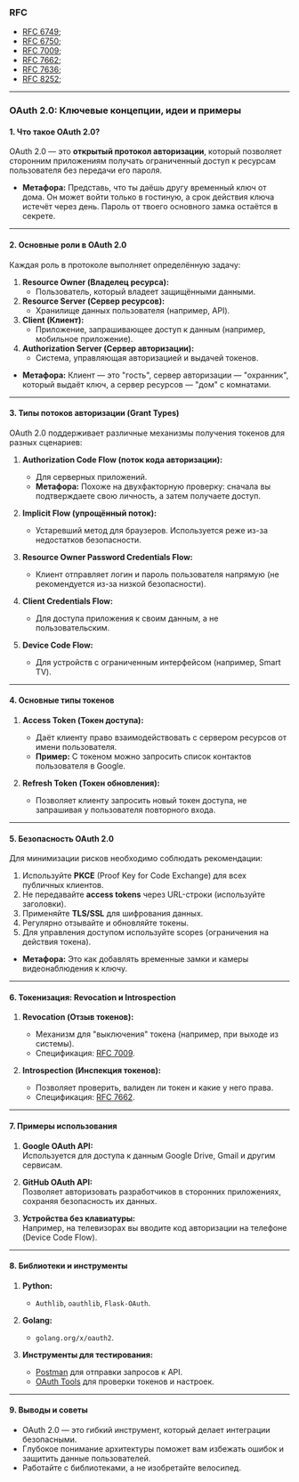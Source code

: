 ### RFC
- [RFC 6749](<RFC 6749.md>);
- [RFC 6750](<RFC 6750.md>);
- [RFC 7009](<RFC 7009.md>);
- [RFC 7662](<RFC 7662.md>);
- [RFC 7636](<RFC 7636.md>);
- [RFC 8252](<RFC 8252.md>);

***
### OAuth 2.0: Ключевые концепции, идеи и примеры
#### **1. Что такое OAuth 2.0?**

OAuth 2.0 — это **открытый протокол авторизации**, который позволяет сторонним приложениям получать ограниченный доступ к ресурсам пользователя без передачи его пароля.

- **Метафора:** Представь, что ты даёшь другу временный ключ от дома. Он может войти только в гостиную, а срок действия ключа истечёт через день. Пароль от твоего основного замка остаётся в секрете.

---

#### **2. Основные роли в OAuth 2.0**

Каждая роль в протоколе выполняет определённую задачу:

1. **Resource Owner (Владелец ресурса):**
    - Пользователь, который владеет защищёнными данными.
2. **Resource Server (Сервер ресурсов):**
    - Хранилище данных пользователя (например, API).
3. **Client (Клиент):**
    - Приложение, запрашивающее доступ к данным (например, мобильное приложение).
4. **Authorization Server (Сервер авторизации):**
    - Система, управляющая авторизацией и выдачей токенов.

- **Метафора:** Клиент — это "гость", сервер авторизации — "охранник", который выдаёт ключ, а сервер ресурсов — "дом" с комнатами.

---

#### **3. Типы потоков авторизации (Grant Types)**

OAuth 2.0 поддерживает различные механизмы получения токенов для разных сценариев:

1. **Authorization Code Flow (поток кода авторизации):**
    
    - Для серверных приложений.
    - **Метафора:** Похоже на двухфакторную проверку: сначала вы подтверждаете свою личность, а затем получаете доступ.
2. **Implicit Flow (упрощённый поток):**
    
    - Устаревший метод для браузеров. Используется реже из-за недостатков безопасности.
3. **Resource Owner Password Credentials Flow:**
    
    - Клиент отправляет логин и пароль пользователя напрямую (не рекомендуется из-за низкой безопасности).
4. **Client Credentials Flow:**
    
    - Для доступа приложения к своим данным, а не пользовательским.
5. **Device Code Flow:**
    
    - Для устройств с ограниченным интерфейсом (например, Smart TV).

---

#### **4. Основные типы токенов**

1. **Access Token (Токен доступа):**
    
    - Даёт клиенту право взаимодействовать с сервером ресурсов от имени пользователя.
    - **Пример:** С токеном можно запросить список контактов пользователя в Google.
2. **Refresh Token (Токен обновления):**
    
    - Позволяет клиенту запросить новый токен доступа, не запрашивая у пользователя повторного входа.

---

#### **5. Безопасность OAuth 2.0**

Для минимизации рисков необходимо соблюдать рекомендации:

1. Используйте **PKCE** (Proof Key for Code Exchange) для всех публичных клиентов.
2. Не передавайте **access tokens** через URL-строки (используйте заголовки).
3. Применяйте **TLS/SSL** для шифрования данных.
4. Регулярно отзывайте и обновляйте токены.
5. Для управления доступом используйте scopes (ограничения на действия токена).

- **Метафора:** Это как добавлять временные замки и камеры видеонаблюдения к ключу.

---

#### **6. Токенизация: Revocation и Introspection**

1. **Revocation (Отзыв токенов):**
    
    - Механизм для "выключения" токена (например, при выходе из системы).
    - Спецификация: [RFC 7009](https://datatracker.ietf.org/doc/html/rfc7009).
2. **Introspection (Инспекция токенов):**
    
    - Позволяет проверить, валиден ли токен и какие у него права.
    - Спецификация: [RFC 7662](https://datatracker.ietf.org/doc/html/rfc7662).

---

#### **7. Примеры использования**

1. **Google OAuth API:**  
    Используется для доступа к данным Google Drive, Gmail и другим сервисам.
    
2. **GitHub OAuth API:**  
    Позволяет авторизовать разработчиков в сторонних приложениях, сохраняя безопасность их данных.
    
3. **Устройства без клавиатуры:**  
    Например, на телевизорах вы вводите код авторизации на телефоне (Device Code Flow).
    

---

#### **8. Библиотеки и инструменты**

1. **Python:**
    
    - `Authlib`, `oauthlib`, `Flask-OAuth`.
2. **Golang:**
    
    - `golang.org/x/oauth2`.
3. **Инструменты для тестирования:**
    
    - [Postman](https://www.postman.com/) для отправки запросов к API.
    - [OAuth Tools](https://oauth.tools/) для проверки токенов и настроек.

---

#### **9. Выводы и советы**

- OAuth 2.0 — это гибкий инструмент, который делает интеграции безопасными.
- Глубокое понимание архитектуры поможет вам избежать ошибок и защитить данные пользователей.
- Работайте с библиотеками, а не изобретайте велосипед.